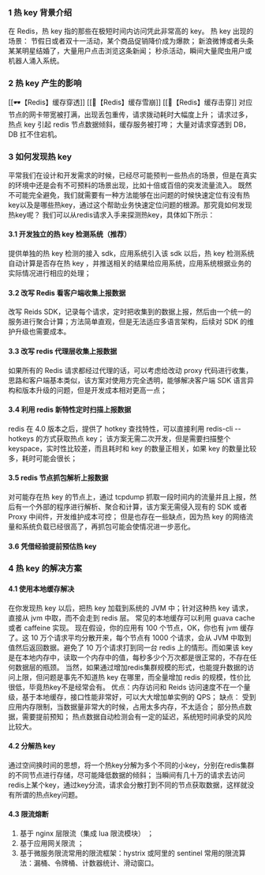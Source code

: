 ### 1 热 key 背景介绍
在 Redis，热 key 指的那些在极短时间内访问凭此非常高的 key。
热 key 出现的场景：
	节假日或者双十一活动，某个商品促销降价成为爆款；
	新浪微博或者头条某某明星结婚了，大量用户点击浏览这条新闻；
	秒杀活动，瞬间大量爬虫用户或机器人涌入系统。
### 2 热 key 产生的影响
[[🕶️【Redis】缓存穿透]]      [[🦖【Redis】缓存雪崩]]     [[🍫【Redis】缓存击穿]]
对应节点的网卡带宽被打满，出现丢包重传，请求拨动耗时大幅度上升；
请求过多，热点 key 引起 redis 节点数据倾斜，缓存服务被打垮；
大量对请求穿透到 DB，DB 扛不住宕机。
### 3 如何发现热 key
平常我们在设计和开发需求的时候，已经尽可能预判一些热点的场景，但是在真实的环境中还是会有不可预料的场景出现，比如十倍或百倍的突发流量流入。 既然不可能完全避免，我们就需要有一种方法能够在出问题的时候快速定位有没有热key以及是哪些热key，通过这个帮助业务快速定位问题的根源。那究竟如何发现热key呢？ 我们可以从redis请求入手来探测热key，具体如下所示：
#### 3.1 开发独立的热 key 检测系统（推荐）
提供单独的热 key 检测的接入 sdk，应用系统引入该 sdk 以后，热 key 检测系统自动计算是否存在热 key ，并推送相关的结果给应用系统，应用系统根据业务的实际情况进行相应的处理；
#### 3.2 改写 Redis 看客户端收集上报数据
改写 Reids SDK，记录每个请求，定时把收集到的数据上报，然后由一个统一的服务进行聚合计算；方法简单直观，但是无法适应多语言架构，后续对 SDK 的维护升级也需要成本。
#### 3.3 改写 redis 代理层收集上报数据
如果所有的 Redis 请求都经过代理的话，可以考虑给改动 proxy 代码进行收集，思路和客户端基本类似，该方案对使用方完全透明，能够解决客户端 SDK 语言异构和版本升级的问题，但是开发成本相对更高一点；
#### 3.4 利用 redis 新特性定时扫描上报数据
redis 在 4.0 版本之后，提供了 hotkey 查找特性，可以直接利用 redis-cli --hotkeys 的方式获取热点 key；
该方案无需二次开发，但是需要扫描整个 keyspace，实时性比较差，而且耗时和 key 的数量正相关，如果 key 的数量比较多，耗时可能会很长；
#### 3.5 redis 节点抓包解析上报数据
对可能存在热 key 的节点上，通过 tcpdump 抓取一段时间内的流量并且上报，然后有一个外部的程序进行解析、聚合和计算，该方案无需侵入现有的 SDK 或者 Proxy 中间件，开发维护成本可控；
但是也存在一些缺点，因为热 key 的网络流量和系统负载已经很高了，再抓包可能会使情况进一步恶化。
#### 3.6 凭借经验提前预估热 key
### 4 热 key 的解决方案
#### 4.1 使用本地缓存解决
在你发现热 key 以后，把热 key 加载到系统的 JVM 中；针对这种热 key 请求，直接从 jvm 中取，而不会走到 redis 层。
常见的本地缓存可以利用 guava cache 或者 caffeine 实现。 现在假设，你的应用有 100 个节点，OK，你也有 jvm 缓存了。这 10 万个请求平均分散开来，每个节点有 1000 个请求，会从 JVM 中取到值然后返回数据。避免了 10 万个请求打到同一台 redis 上的情形。而如果该 key 是在本地内存中，读取一个内存中的值，每秒多少个万次都是很正常的，不存在任何数据层的瓶颈。
当然，如果通过增加redis集群规模的形式，也能提升数据的访问上限，但问题是事先不知道热 key 在哪里，而全量增加 redis 的规模，性价比很低，毕竟热key不是经常会有。
优点：内存访问和 Reids 访问速度不在一个量级，基于本地缓存，接口性能非常好，可以大大增加单实例的 QPS；
缺点：
	受到应用内存限制，当数据量非常大的时候，占用太多内存，不太适合；
	部分热点数据，需要提前预知；
	热点数据自动检测会有一定的延迟，系统短时间承受的风险比较大。
#### 4.2 分解热 key
通过空间换时间的思想，将一个热key分解为多个不同的小key，分别在redis集群的不同节点进行存储，尽可能降低数据的倾斜；
当瞬间有几十万的请求去访问redis上某个key，通过key分流，请求会分散打到不同的节点获取数据，这样就没有所谓的热点key问题。
#### 4.3 限流熔断
1) 基于 nginx 层限流（集成 lua 限流模块） ；
2) 基于应用网关限流 ；
3) 基于微服务限流常用的限流框架：hystrix 或阿里的 sentinel 常用的限流算法：漏桶、令牌桶、计数器统计、滑动窗口。